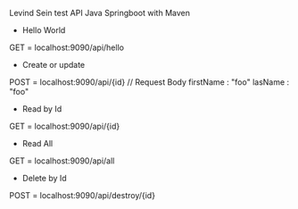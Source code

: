 Levind Sein test API Java Springboot with Maven

+ Hello World

GET = localhost:9090/api/hello

+ Create or update

POST = localhost:9090/api/{id}
// Request Body
firstName : "foo"
lasName : "foo"

+ Read by Id

GET = localhost:9090/api/{id}

+ Read All

GET = localhost:9090/api/all

+ Delete by Id

POST = localhost:9090/api/destroy/{id}